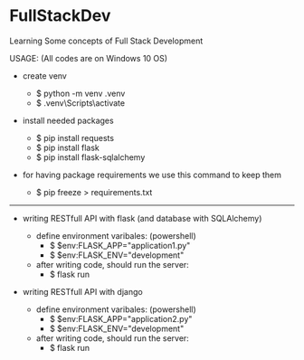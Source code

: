 # FullStackDev

Learning Some concepts of Full Stack Development

USAGE: (All codes are on Windows 10 OS)

- create venv

  - $ python -m venv .venv
  - $ .venv\Scripts\activate

- install needed packages

  - $ pip install requests
  - $ pip install flask
  - $ pip install flask-sqlalchemy

- for having package requirements we use this command to keep them
  - $ pip freeze > requirements.txt

---

- writing RESTfull API with flask (and database with SQLAlchemy)

  - define environment varibales: (powershell)
    - $ $env:FLASK_APP="application1.py"
    - $ $env:FLASK_ENV="development"
  - after writing code, should run the server:
    - $ flask run

- writing RESTfull API with django
  - define environment varibales: (powershell)
    - $ $env:FLASK_APP="application2.py"
    - $ $env:FLASK_ENV="development"
  - after writing code, should run the server:
    - $ flask run
